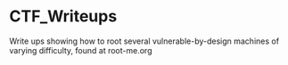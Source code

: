 # CTF_Writeups

Write ups showing how to root several 
vulnerable-by-design machines of varying difficulty, found at root-me.org
